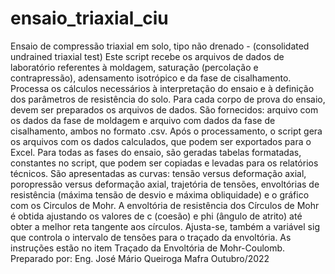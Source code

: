 # ensaio_triaxial_ciu
Ensaio de compressão triaxial em solo, tipo não drenado - (consolidated undrained triaxial test)
Este script recebe os arquivos de dados de laboratório referentes à moldagem, saturação (percolação e contrapressão), adensamento isotrópico e da fase de cisalhamento. Processa os cálculos necessários à interpretação do ensaio e à definição dos parâmetros de resistência do solo.
Para cada corpo de prova do ensaio, devem ser preparados os arquivos de dados. São fornecidos: arquivo com os dados da fase de moldagem e arquivo com dados da fase de cisalhamento, ambos no formato .csv. Após o processamento, o script gera os arquivos com os dados calculados, que podem ser exportados para o Excel. Para todas as fases do ensaio, são geradas tabelas formatadas, constantes no script, que podem ser copiadas e levadas para os relatórios técnicos.
São apresentadas as curvas: tensão versus deformação axial, poropressão versus deformação axial, trajetória de tensões, envoltórias de resistência (máxima tensão de desvio e máxima obliquidade) e o gráfico com os Circulos de Mohr.
A envoltória de resistência dos Círculos de Mohr é obtida ajustando os valores de c (coesão) e phi (ângulo de atrito) até obter a melhor reta tangente aos círculos. Ajusta-se, também a variável sig que controla o intervalo de tensões para o traçado da envoltória. As instruções estão no item Traçado da Envoltória de Mohr-Coulomb.
Preparado por: Eng. José Mário Queiroga Mafra
Outubro/2022
